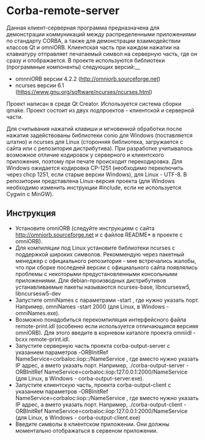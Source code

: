 # Corba-remote-server

Данная клиент-серверная программа предназначена для демонстрации коммуникаций между распределенными приложениями по стандарту CORBA, а также для демонстрации взаимодействии классов Qt и omniORB. Клиентская часть при каждом нажатии на клавиатуру отправляет печатаемый символ на серверную часть, где он сразу и отображается. В проекте используются библиотеки (программные компоненты) следующих версий:__

- omnniORB версии 4.2.2 (http://omniorb.sourceforge.net)
- ncurses версии 6.1 (https://www.gnu.org/software/ncurses/ncurses.html)

Проект написан в среде Qt Creator. Используется система сборки qmake. Проект состоит из двух подпроектов - клиентской и серверной части.

Для считывания нажатий клавиши и мгновенной обработки после нажатия задействованы библиотеки conio для Windows (поставляется штатно) и ncurses для Linux (сторонняя библиотека,  загружается с сайта или с репозитория дистрибутива). При разработке учитывалось возможное отличие кодировок у серверного и клиентского приложения, поэтому при печате происходит перекодировка. Для Windows ожидается кодировка CP-1251 (необходимо переключить через chcp 1251, если старые версии Windows), для Linux - UTF-8. В репозитории представлена Linux-версия проекта (для Windows необходимо изменить инструкции #include, если не используется Cygwin c MinGW).

## Инструкция
- Установите omniORB (следуйте инструкциям с сайта http://omniorb.sourceforge.net и с файлов README* в проекте с omniORB).
- Для компиляции под Linux установите библиотеки ncurses с поддержкой широких символов. Рекоммендую через пакетный менеджер с официального репозитория - мне встречались жалобы, что при сборке последней версии с официального сайта появлялись проблемы с некоторыми предустановленными консольными приложениями. Для debian-производных дистрибутивов устанавливаемые пакеты называются ncurses-base, libncursesw5, libncursesw5-dev
- Запустите omniNames с параметрами -start <port>, где  нужно указать порт. Например, omniNames -start 2000 (для Linux, в Windows - omniNames.exe).
- Возможно понадобиться перекомпиляция интерфейсного файла remote-print.idl (особенно если используется отличающаяся версияя omniORB). Для этого введите в корневом каталоге проекта omniidl -bcxx remote-print.idl.
- Запустите серверную часть проекта corba-output-server с указанием параметров -ORBInitRef NameService=corbaloc:iiop:<ip-addr>:<port>/NameService , где вместо <ip-addr> нужно указать IP адрес, а вмето <port> указать порт. Например, ./corba-output-server -ORBInitRef NameService=corbaloc:iiop:127.0.0.1:2000/NameService (для Linux, в Windows - corba-output-server.exe).
- Запустите клиентскую часть, проекта corba-output-client с указанием параметров -ORBInitRef NameService=corbaloc:iiop:<ip-addr>:<port>/NameService , где вместо <ip-addr> нужно указать IP адрес, а вмето <port> указать порт. Например, ./corba-output-client -ORBInitRef NameService=corbaloc:iiop:127.0.0.1:2000/NameService (для Linux, в Windows - corba-output-client.exe)
- Введите символы в клиентском приложении. Они должны моментально отображаться в сервеном приложении.
